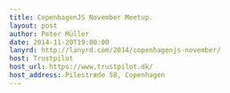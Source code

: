 ```yaml
---
title: CopenhagenJS November Meetup.
layout: post
author: Peter Müller
date: 2014-11-20T19:00:00
lanyrd: http://lanyrd.com/2014/copenhagenjs-november/
host: Trustpilot
host_url: https://www.trustpilot.dk/
host_address: Pilestræde 58, Copenhagen
---
```


